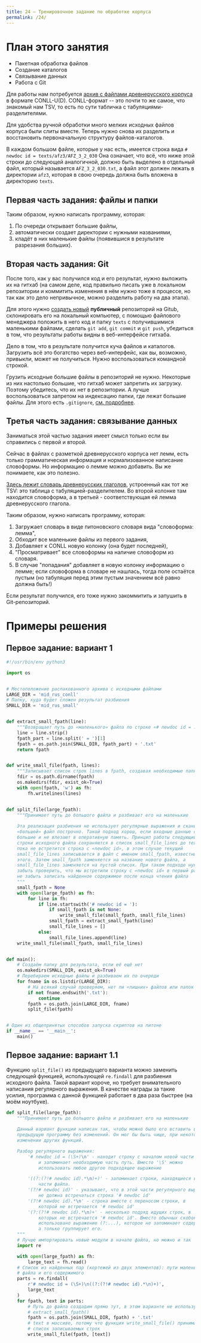 ```yaml
---
title: 24 — Тренировочное задание по обработке корпуса
permalink: /24/
---
```


# План этого занятия
* Пакетная обработка файлов
* Создание каталогов 
* Связывание данных
* Работа с Git

Для работы нам потребуется [архив с файлами древнерусского корпуса](/content/mid_rus_conll.zip) в формате CONLL-U(D). CONLL-формат -- это почти то же самое, что знакомый нам TSV, то есть по сути табличка с табуляциями-разделителями.

Для удобства ручной обработки много мелких исходных файлов корпуса были слиты вместе. Теперь нужно снова их разделить и восстановить первоначальную структуру файлов-каталогов. 

В каждом большом файле, которые у нас есть, имеется строка вида `# newdoc id = texts/afz3/AFZ_3_2_030` Она означает, что всё, что ниже этой строки до следующей аналогичной, должно быть выделено в отдельный файл, который называется `AFZ_3_2_030.txt`, а файл этот должен лежать в директории `afz3`, которая в свою очередь должна быть вложена в директорию `texts`.

## Первая часть задания: файлы и папки

Таким образом, нужно написать программу, которая:

1. По очереди открывает большие файлы,
2. автоматически создает директории с нужными названиями,
3. кладёт в них маленькие файлы (появившися в результате разрезания больших).

## Вторая часть задания: Git

После того, как у вас получился код и его результат, нужно выложить их на гитхаб (на самом деле, код правильно писать уже в локальном репозитории и коммитить изменения в нём нужно тоже в процессе, но так как это дело непривычное, можно разделить работу на два этапа).

Для этого нужно [создать новый](https://github.com/new) **публичный** репозиторий на Gitub, склонировать его на локальный компьютер, с помощью файлового менеджера положить в него код и папку `texts` с получившимися маленькими файлами, сделать `git add`, `git commit` и `git push`, убедиться в том, что результаты работы видны в веб-интерфейсе гитхаба.

Дело в том, что в результате получится куча файлов и каталогов. Загрузить всё это богатство через веб-интерфейс, как вы, возможно, привыкли, может не получиться. Нужно воспользоваться командной строкой.

Грузить исходные большие файлы в репозиторий не нужно. Некоторые из них настолько большие, что гитхаб может запретить их загрузку. Поэтому убедитесь, что их нет в репозитории. А лучше воспользоваться запретом на индексацию папки, где лежат большие файлы. Для этого есть `.gitignore`, [см. подробнее](https://git-scm.com/docs/gitignore).

## Третья часть задания: связывание данных

Заниматься этой частью задания имеет смысл только если вы справились с первой и второй.

Сейчас в файлах с разметкой древнерусского корпуса нет лемм, есть только грамматическая информация и нормализованное написание словоформы. Но информацию о лемме можно добавить. Вы же понимаете, как это полезно.

[Здесь лежит словарь древнерусских глаголов](/content/mid_rus_verbs.txt), устроенный как тот же TSV: это таблица с табуляцией-разделителем. Во второй колонке там находится словоформа, а в третьей - соответствующая ей лемма древнерусского глагола.

Таким образом, нужно написать программу, которая:

1. Загружает словарь в виде питоновского словаря вида "словоформа: лемма",
2. Обходит все маленькие файлы из первого задания,
3. Добавляет к CONLL новую колонку (она будет последней),
4. "Просматривает" все словоформы на наличие словоформ из словаря.
5. В случае "попадания" добавляет в новую колонку информацию о лемме; если словоформа в словаре не нашлась, тогда поле остаётся пустым (но табуляция перед этим пустым значением всё равно должна быть!)

Если результат получился, его тоже нужно закоммитить и запушить в Git-репозиторий.


# Примеры решения

## Первое задание: вариант 1

```python
#!/usr/bin/env python3

import os


# Местоположение распакованного архива с исходными файлами
LARGE_DIR = 'mid_rus_conll'
# Папку, куда будет сложен результат разбиения
SMALL_DIR = 'mid_rus_small'


def extract_small_fpath(line):
    """Возвращает путь до «маленького» файла по строке «# newdoc id = ...»"""
    line = line.strip()
    fpath_part = line.split(' = ')[1]
    fpath = os.path.join(SMALL_DIR, fpath_part) + '.txt'
    return fpath


def write_small_file(fpath, lines):
    """Записывает список строк lines в fpath, создавая необходимые папки"""
    fdir = os.path.dirname(fpath)
    os.makedirs(fdir, exist_ok=True)
    with open(fpath, 'w') as fh:
        fh.writelines(lines)


def split_file(large_fpath):
    """Принимает путь до большого файла и разбивает его на маленькие
    
    Эта реализация разбиения не использует регулярные выражения и сканирует
    «большой» файл построчно. Такой подход хорош, если входные данные слишком
    большие и не влезают в оперативную память. Принцип работы следующий:
    строки исходного файла сохраняются в список small_file_lines до тех пор,
    пока не встретится строка с «newdoc id», в этом случае текущий
    small_file_lines записывается в файл с именем small_fpath, известным до
    этого. Затем small_fpath заменяется на название нового файла, а
    small_file_lines заменяется на пустой список. При таком подходе нужно не
    забыть проверить, что мы встретили строку с «newdoc id» в первый раз, и
    не забыть записать найденное содержимое после конца чтения файла
    """
    small_fpath = None
    with open(large_fpath) as fh:
        for line in fh:
            if line.startswith('# newdoc id = '):
                if small_fpath is not None:
                    write_small_file(small_fpath, small_file_lines)
                small_fpath = extract_small_fpath(line)
                small_file_lines = []
            else:
                small_file_lines.append(line)
    write_small_file(small_fpath, small_file_lines)


def main():
    # Создаём папку для результата, если её ещё нет
    os.makedirs(SMALL_DIR, exist_ok=True)
    # Перебираем исходные файлы и разбиваем их по очереди
    for fname in os.listdir(LARGE_DIR):
        # На всякий случай проверяем, нет ли «лишних» файлов или папок
        if not fname.endswith('.txt'):
            continue
        fpath = os.path.join(LARGE_DIR, fname)
        split_file(fpath)


# Один из общепринятых способов запуска скриптов на питоне
if __name__ == '__main__':
    main()
```


## Первое задание: вариант 1.1

Функцию `split_file()` из предыдущего варианта можно заменить следующей функцией, использующей `re.findall` для разбиения исходного файла. Такой вариант короче, но требует внимательного написания регулярного выражения. В качестве награды за такие усилия, программа с данной функцией работает в два раза быстрее (на моём ноутбуке).

```python
def split_file(large_fpath):
    """Принимает путь до большого файла и разбивает его на маленькие
    
    Данный вариант функции написан так, чтобы можно было его вставить в
    предыдущую программу без изменений. Он мог бы быть чище, при некотором
    изменении других функций.

    Разбор регулярного выражения:
        '# newdoc id = (\S+)\n' - находит строку с началом новой части файла
            и запоминает необходимую часть путь. Вместо '\S' можно
            использовать любое другое подходящее выражение

        '((?:(?!# newdoc id).*\n)+)' - запоминает строки, находящиеся внутри
            части файла.
        '(?!# newdoc id)' - указывает, что в этой части регулярного выражения
            не должна встречаться строка '# newdoc id'
        '(?!# newdoc id).*\n' - строка вместе с переносом строки, в
            которой не встречается '# newdoc id'
        '(?:(?!# newdoc id).*\n)+' - несколько подряд идущих строк, в
            которых не встречается '# newdoc id'. Вместо обычных скобок 
            использовано выражение (?:...), которое не запоминает содержимое,
            а только группирует его.
    """
    # Лучше импортировать новые модули в начале файла, но можно и так
    import re

    with open(large_fpath) as fh:
        large_text = fh.read()
    # Список из найденных пар (кортежей из двух элементов): пути маленького
    # файла и его содержимого
    parts = re.findall(
        r'# newdoc id = (\S+)\n((?:(?!# newdoc id).*\n)+)',
        large_text
    )
    for fpath, text in parts:
        # Путь до файла создадим прямо тут, в этом варианте не используется
        # extract_small_fpath()
        fpath = os.path.join(SMALL_DIR, fpath) + '.txt'
        # text в массиве, потому что функция write_small_file() принимает
        # список записываемых строк
        write_small_file(fpath, [text]) 
```
